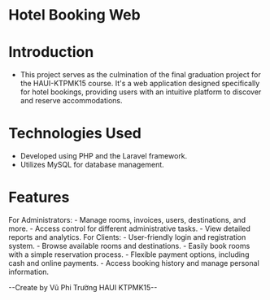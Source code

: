 # Hotel Booking Web

# Introduction
  - This project serves as the culmination of the final graduation project for the HAUI-KTPMK15 course. It's a web application designed specifically for hotel bookings, providing users with an intuitive platform to discover and reserve accommodations.

# Technologies Used
  - Developed using PHP and the Laravel framework.
  - Utilizes MySQL for database management.
# Features
  For Administrators:
    - Manage rooms, invoices, users, destinations, and more.
    - Access control for different administrative tasks.
    - View detailed reports and analytics.
  For Clients:
    - User-friendly login and registration system.
    - Browse available rooms and destinations.
    - Easily book rooms with a simple reservation process.
    - Flexible payment options, including cash and online payments.
    - Access booking history and manage personal information.

--Create by Vũ Phi Trường HAUI KTPMK15--
